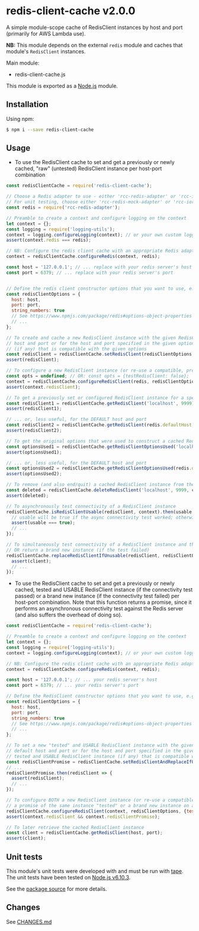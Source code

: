 # redis-client-cache v2.0.0
A simple module-scope cache of RedisClient instances by host and port (primarily for AWS Lambda use).

**NB:** This module depends on the external `redis` module and caches that module's `RedisClient` instances.

Main module:
- redis-client-cache.js

This module is exported as a [Node.js](https://nodejs.org) module.

## Installation

Using npm:
```bash
$ npm i --save redis-client-cache
```

## Usage

* To use the RedisClient cache to set and get a previously or newly cached, "raw" (untested) RedisClient instance per 
  host-port combination
```js
const redisClientCache = require('redis-client-cache');

// Choose a Redis adapter to use - either 'rcc-redis-adapter' or 'rcc-ioredis-adapter' 
// For unit testing, choose either 'rcc-redis-mock-adapter' or 'rcc-ioredis-mock-adapter'
const redis = require('rcc-redis-adapter');

// Preamble to create a context and configure logging on the context
let context = {};
const logging = require('logging-utils');
context = logging.configureLogging(context); // or your own custom logging configuration (see logging-utils README.md)
assert(context.redis === redis);

// NB: Configure the redis client cache with an appropriate Redis adapter to use
context = redisClientCache.configureRedis(context, redis);

const host = '127.0.0.1'; // ... replace with your redis server's host
const port = 6379; // ... replace with your redis server's port


// Define the redis client constructor options that you want to use, e.g.
const redisClientOptions = {
  host: host,
  port: port,
  string_numbers: true
  // See https://www.npmjs.com/package/redis#options-object-properties for full details
  // ...
};

// To create and cache a new RedisClient instance with the given RedisClient constructor options for either the default 
// host and port or for the host and port specified in the given options OR reuse a previously cached RedisClient instance 
// (if any) that is compatible with the given options
const redisClient = redisClientCache.setRedisClient(redisClientOptions, context);
assert(redisClient);

// To configure a new RedisClient instance (or re-use a compatible, previously cached instance) on a context 
const opts = undefined; // OR: const opts = {testRedisClient: false};
context = redisClientCache.configureRedisClient(redis, redisClientOptions, opts);
assert(context.redisClient);

// To get a previously set or configured RedisClient instance for a specified host and port
const redisClient1 = redisClientCache.getRedisClient('localhost', 9999);
assert(redisClient1);

// ... or, less useful, for the DEFAULT host and port
const redisClient2 = redisClientCache.getRedisClient(redis.defaultHost, redis.defaultPort);
assert(redisClient2);

// To get the original options that were used to construct a cached RedisClient instance for a specified host and port
const optionsUsed1 = redisClientCache.getRedisClientOptionsUsed('localhost', 9999);
assert(optionsUsed1);

// ... or, less useful, for the DEFAULT host and port
const optionsUsed2 = redisClientCache.getRedisClientOptionsUsed(redis.defaultHost, redis.defaultPort);
assert(optionsUsed2);

// To remove (and also end/quit) a cached RedisClient instance from the cache
const deleted = redisClientCache.deleteRedisClient('localhost', 9999, context);
assert(deleted);

// To asynchronously test connectivity of a RedisClient instance
redisClientCache.isRedisClientUsable(redisClient, context).then(usable => {
  // usable will be true if the async connectivity test worked; otherwise false
  assert(usable === true);
  // ...
});

// To simultaneously test connectivity of a RedisClient instance and then EITHER return it (if the test passed)
// OR return a brand new instance (if the test failed)
redisClientCache.replaceRedisClientIfUnusable(redisClient, redisClientOptions, context).then(client => {
  assert(client);
  // ...
});
```

* To use the RedisClient cache to set and get a previously or newly cached, tested and USABLE RedisClient 
  instance (if the connectivity test passed) or a brand new instance (if the connectivity test failed) per host-port 
  combination. Note that this function returns a promise, since it performs an asynchronous connectivity test against
  the Redis server (and also suffers the overhead of doing so).
```js
const redisClientCache = require('redis-client-cache');

// Preamble to create a context and configure logging on the context
let context = {};
const logging = require('logging-utils');
context = logging.configureLogging(context); // or your own custom logging configuration (see logging-utils README.md)

// NB: Configure the redis client cache with an appropriate Redis adapter to use
context = redisClientCache.configureRedis(context, redis);

const host = '127.0.0.1'; // ... your redis server's host
const port = 6379; // ... your redis server's port

// Define the RedisClient constructor options that you want to use, e.g.
const redisClientOptions = {
  host: host,
  port: port,
  string_numbers: true
  // See https://www.npmjs.com/package/redis#options-object-properties for full details (if using `rcc-redis-adapter`) 
  // ...
};

// To set a new "tested" and USABLE RedisClient instance with the given RedisClient constructor options for either the 
// default host and port or for the host and port specified in the given options OR to reuse a previously cached, 
// tested and USABLE RedisClient instance (if any) that is compatible with the given options
const redisClientPromise = redisClientCache.setRedisClientAndReplaceIfUnusable(redisClientOptions, context);
// ...
redisClientPromise.then(redisClient => {
  assert(redisClient);
  // ...  
});

// To configure BOTH a new RedisClient instance (or re-use a compatible, previously cached instance) on a context AND
// a promise of the same instance "tested" or a brand new instance on a context 
redisClientCache.configureRedisClient(context, redisClientOptions, {testRedisClient: true});
assert(context.redisClient && context.redisClientPromise);

// To later retrieve the cached RedisClient instance
const client = redisClientCache.getRedisClient(host, port);
assert(client);
```

## Unit tests
This module's unit tests were developed with and must be run with [tape](https://www.npmjs.com/package/tape). The unit tests have been tested on [Node.js v6.10.3](https://nodejs.org/en/blog/release/v6.10.3).  

See the [package source](https://github.com/byron-dupreez/redis-client-cache) for more details.

## Changes
See [CHANGES.md](CHANGES.md)
